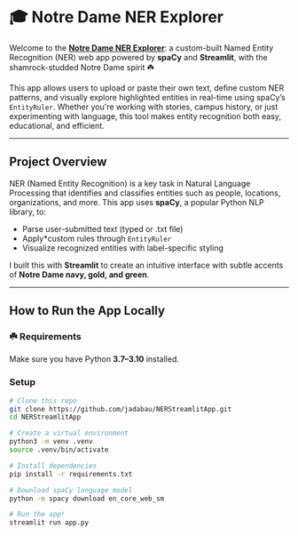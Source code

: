 # 🎓 Notre Dame NER Explorer

Welcome to the **[Notre Dame NER Explorer](https://github.com/jadabau/BAUTISTA-Python-Portfolio/blob/main/NERStreamlitApp/README.md)**: a custom-built Named Entity Recognition (NER) web app powered by **spaCy** and **Streamlit**, with the shamrock-studded Notre Dame spirit ☘️

This app allows users to upload or paste their own text, define custom NER patterns, and visually explore highlighted entities in real-time using spaCy’s `EntityRuler`. Whether you're working with stories, campus history, or just experimenting with language, this tool makes entity recognition both easy, educational, and efficient.

---

## Project Overview

NER (Named Entity Recognition) is a key task in Natural Language Processing that identifies and classifies entities such as people, locations, organizations, and more. This app uses **spaCy**, a popular Python NLP library, to:

- Parse user-submitted text (typed or .txt file)
- Apply*custom rules through `EntityRuler`
- Visualize recognized entities with label-specific styling

I built this with **Streamlit** to create an intuitive interface with subtle accents of **Notre Dame navy, gold, and green**.

---

## How to Run the App Locally

### ☘️ Requirements

Make sure you have Python **3.7–3.10** installed.

### Setup

```bash
# Clone this repo
git clone https://github.com/jadabau/NERStreamlitApp.git
cd NERStreamlitApp

# Create a virtual environment
python3 -m venv .venv
source .venv/bin/activate

# Install dependencies
pip install -r requirements.txt

# Download spaCy language model
python -m spacy download en_core_web_sm

# Run the app!
streamlit run app.py
